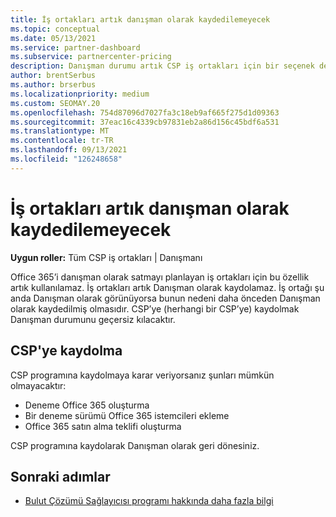 ```yaml
---
title: İş ortakları artık danışman olarak kaydedilemeyecek
ms.topic: conceptual
ms.date: 05/13/2021
ms.service: partner-dashboard
ms.subservice: partnercenter-pricing
description: Danışman durumu artık CSP iş ortakları için bir seçenek değildir.
author: brentSerbus
ms.author: brserbus
ms.localizationpriority: medium
ms.custom: SEOMAY.20
ms.openlocfilehash: 754d87096d7027fa3c18eb9af665f275d1d09363
ms.sourcegitcommit: 37eac16c4339cb97831eb2a86d156c45bdf6a531
ms.translationtype: MT
ms.contentlocale: tr-TR
ms.lasthandoff: 09/13/2021
ms.locfileid: "126248658"
---
```

# <a name="partners-can-no-longer-enroll-as-advisors"></a>İş ortakları artık danışman olarak kaydedilemeyecek 

**Uygun roller:** Tüm CSP iş ortakları | Danışmanı

Office 365’i danışman olarak satmayı planlayan iş ortakları için bu özellik artık kullanılamaz. İş ortakları artık Danışman olarak kaydolamaz. İş ortağı şu anda Danışman olarak görünüyorsa bunun nedeni daha önceden Danışman olarak kaydedilmiş olmasıdır.
CSP’ye (herhangi bir CSP’ye) kaydolmak Danışman durumunu geçersiz kılacaktır.

## <a name="enrolling-in-csp"></a>CSP'ye kaydolma

CSP programına kaydolmaya karar veriyorsanız şunları mümkün olmayacaktır:

- Deneme Office 365 oluşturma
- Bir deneme sürümü Office 365 istemcileri ekleme
- Office 365 satın alma teklifi oluşturma

CSP programına kaydolarak Danışman olarak geri dönesiniz.

## <a name="next-steps"></a>Sonraki adımlar

- [Bulut Çözümü Sağlayıcısı programı hakkında daha fazla bilgi](csp-overview.md)

